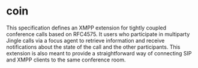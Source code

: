 coin
====

This specification defines an XMPP extension for tightly coupled conference calls based on RFC4575. It users who participate in multiparty Jingle calls via a focus agent to retrieve information and receive notifications about the state of the call and the other participants.       This extension is also meant to provide a straightforward way of connecting SIP and XMPP clients to the same conference room.
